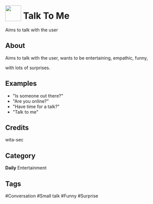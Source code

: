 # <img src="https://raw.githack.com/FortAwesome/Font-Awesome/master/svgs/solid/people-arrows.svg" card_color="#990000" width="50" height="50" style="vertical-align:bottom"/> Talk To Me
Aims to talk with the user

## About
Aims to talk with the user, wants to be entertaining, empathic, funny,

with lots of surprises.

## Examples
* "Is someone out there?"
* "Are you online?"
* "Have time for a talk?"
* "Talk to me"

## Credits
wita-sec

## Category
**Daily**
Entertainment

## Tags
#Conversation
#Small talk
#Funny
#Surprise

